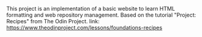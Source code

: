 This project is an implementation of a basic website to learn HTML formatting and web repository management. Based on the tutorial "Project: Recipes" from The Odin Project.
link: https://www.theodinproject.com/lessons/foundations-recipes
